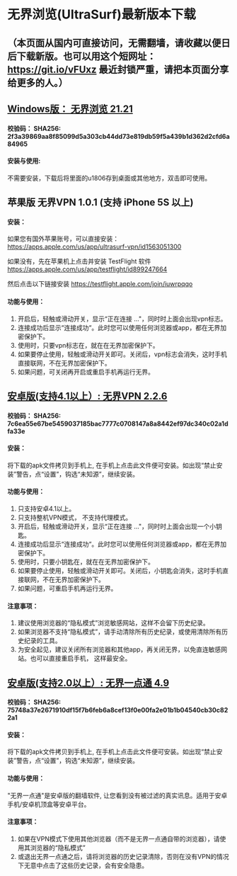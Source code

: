 
# 无界浏览(UltraSurf)最新版本下载
## （本页面从国内可直接访问，无需翻墙，请收藏以便日后下载新版。也可以用这个短网址： https://git.io/vFUxz 最近封锁严重，请把本页面分享给更多的人。）

## [Windows版： 无界浏览 21.21](https://raw.githubusercontent.com/wujieliulan/download/master/u.zip)

#### 校验码： SHA256: 2f3a39869aa8f85099d5a303cb44dd73e819db59f5a439b1d362d2cfd6a84965

#### 安装与使用:
不需要安装，下载后将里面的u1806存到桌面或其他地方，双击即可使用。


## 苹果版 无界VPN 1.0.1 (支持 iPhone 5S 以上)

#### 安装：

如果您有国外苹果账号，可以直接安装：
https://apps.apple.com/us/app/ultrasurf-vpn/id1563051300

如果没有，先在苹果机上点击并安装 TestFlight 软件
https://apps.apple.com/us/app/testflight/id899247664

然后点击以下链接安装
https://testflight.apple.com/join/iuwrpqqo

#### 功能与使用：

1. 开启后，轻触或滑动开关，显示“正在连接 ..."，同时时上面会出现vpn标志。
2. 连接成功后显示“连接成功“。此时您可以使用任何浏览器或app，都在无界加密保护下。
5. 使用时，只要vpn标志在，就在在无界加密保护下。
6. 如果要停止使用，轻触或滑动开关即可。关闭后，vpn标志会消失，这时手机直接联网，不在无界加密保护下。
7. 如果问题，可关闭再开启或重启手机再运行无界。


## [安卓版(支持4.1以上）: 无界VPN 2.2.6](https://raw.githubusercontent.com/wujieliulan/download/master/u.apk)

#### 校验码： SHA256: 7c6ea55e67be5459037185bac7777c0708147a8a8442ef97dc340c02a1dfa33e

#### 安装：

将下载的apk文件拷贝到手机上, 在手机上点击此文件便可安装。如出现“禁止安装”警告，点“设置”，钩选“未知源”，继续安装。

#### 功能与使用：

1. 只支持安卓4.1以上。
2. 只支持整机VPN模式， 不支持代理模式。
3. 开启后，轻触或滑动开关，显示“正在连接 ..."，同时时上面会出现一个小钥匙。
4. 连接成功后显示“连接成功“。此时您可以使用任何浏览器或app，都在无界加密保护下。
5. 使用时，只要小钥匙在，就在在无界加密保护下。
6. 如果要停止使用，轻触或滑动开关即可。关闭后，小钥匙会消失，这时手机直接联网，不在无界加密保护下。
7. 如果问题，可重启手机再运行无界。

#### 注意事项：
1. 建议使用浏览器的“隐私模式”浏览敏感网站，这样不会留下历史纪录。
2. 如果浏览器不支持“隐私模式”，请手动清除所有历史纪录，或使用清除所有历史纪录的工具。
3. 为安全起见，建议关闭所有浏览器和其他app，再关闭无界，以免直连敏感网站。也可以直接重启手机， 这样最安全。


## [安卓版(支持2.0以上）: 无界一点通 4.9](https://raw.githubusercontent.com/wujieliulan/download/master/um.apk)

#### 校验码： SHA256:  75748a37e2671910df15f7b6feb6a8cef13f0e00fa2e01b1b04540cb30c822a1

#### 安装：

将下载的apk文件拷贝到手机上, 在手机上点击此文件便可安装。如出现“禁止安装”警告，点“设置”，钩选“未知源”，继续安装。

#### 功能与使用：

"无界一点通"是安卓版的翻墙软件, 让您看到没有被过滤的真实讯息。适用于安卓手机/安卓机顶盒等安卓平台。

#### 注意事项：
1. 如果在VPN模式下使用其他浏览器（而不是无界一点通自带的浏览器），请使用其浏览器的“隐私模式”
2. 或退出无界一点通之后，请将浏览器的历史记录清除，否则在没有VPN的情况下无意中点击了这些历史记录，会有安全隐患。
